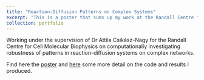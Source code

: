 ```yaml
---
title: "Reaction-Diffusion Patterns on Complex Systems"
excerpt: "This is a poster that sums up my work at the Randall Centre for Cell Molecular Biophysics. Find here the [poster](https://github.com/gullirg/gullirg.github.io/blob/master/files/k1763271_Poster.pdf) and [here](https://github.com/gullirg/TuringPatterns/blob/6-optimise-code/README.md) some more detail on the code and results I produced."
collection: portfolio
---
```


Working under the supervision of Dr Attila Csikász-Nagy for the Randall Centre for Cell Molecular Biophysics on computationally investigating robustness of patterns in reaction-diffusion systems on complex networks.

Find here the [poster](https://github.com/gullirg/gullirg.github.io/blob/master/files/k1763271_Poster.pdf) and [here](https://github.com/gullirg/TuringPatterns/blob/6-optimise-code/README.md) some more detail on the code and results I produced.
